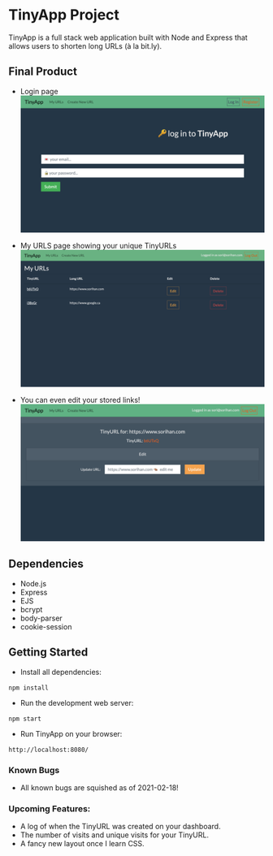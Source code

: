 # TinyApp Project

TinyApp is a full stack web application built with Node and Express that allows users to shorten long URLs (à la bit.ly).

## Final Product

* Login page
!["Login page"](https://github.com/hansori01/tinyapp/blob/master/docs/TinyUrl01.png?raw=true)

* My URLS page showing your unique TinyURLs
!["My URLS page showing your unique TinyURLs"](https://github.com/hansori01/tinyapp/blob/master/docs/TinyUrl02a.png?raw=true)

* You can even edit your stored links!
!["You can even edit your stored links!"](https://github.com/hansori01/tinyapp/blob/master/docs/TinyUrl03.png?raw=true)

## Dependencies

- Node.js
- Express
- EJS
- bcrypt
- body-parser
- cookie-session

## Getting Started

- Install all dependencies:
```
npm install
```

- Run the development web server:
```
npm start
```

- Run TinyApp on your browser:
```
http://localhost:8080/
```


### Known Bugs

- All known bugs are squished as of 2021-02-18!

### Upcoming Features:

* A log of when the TinyURL was created on your dashboard.
* The number of visits and unique visits for your TinyURL.
* A fancy new layout once I learn CSS.

 
